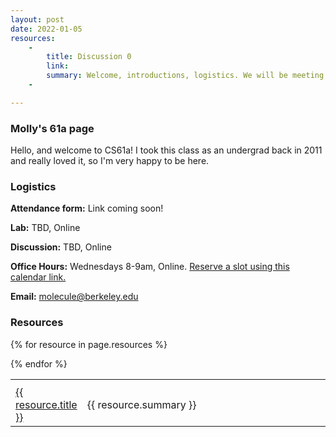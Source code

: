 ```yaml
---
layout: post
date: 2022-01-05
resources:
    -
        title: Discussion 0
        link:
        summary: Welcome, introductions, logistics. We will be meeting for Discussion 0 on Thursday, 01/20 at TBD AM! All classes start Berkeley Time, so we will officially begin at TBD+10. You're welcome to join the link as early as TBD to say hello!
    -

---
```


### Molly's 61a page
Hello, and welcome to CS61a! I took this class as an undergrad back in 2011 and really loved it, so I'm very happy to be here.

### Logistics

**Attendance form:** Link coming soon!

**Lab:** TBD, Online

**Discussion:** TBD, Online

**Office Hours:** Wednesdays 8-9am, Online. [Reserve a slot using this calendar link.](https://calendar.google.com/calendar/u/0/selfsched?sstoken=UUFONGtlVjcxSG05fGRlZmF1bHR8YjZhN2E0YTEwMDBmMjdjZThiM2QwZWViNjQ5N2Y5NTA)

**Email:** molecule@berkeley.edu

### Resources
<table class='61a-resources' style="width:100%; border-spacing:1em;">
<tr class="resources">
    <th width="20%"></th>
    <th width="80%"></th>
</tr> <!-- end column def-->

{% for resource in page.resources %}
<tr class="resources">
    <td> <a href="{{resource.link}}">{{ resource.title }}</a></td>
    <td>{{ resource.summary }}</td>
</tr><!--end resource-->
{% endfor %}
</table> <!--end resources-->